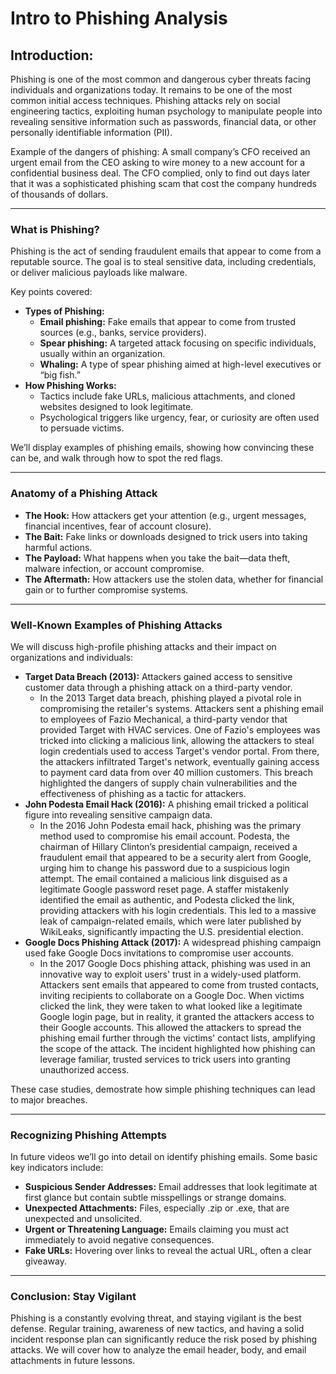 # Intro to Phishing Analysis

## **Introduction:**

Phishing is one of the most common and dangerous cyber threats facing individuals and organizations today. It remains to be one of the most common initial access techniques. Phishing attacks rely on social engineering tactics, exploiting human psychology to manipulate people into revealing sensitive information such as passwords, financial data, or other personally identifiable information (PII). 

Example of the dangers of phishing: A small company’s CFO received an urgent email from the CEO asking to wire money to a new account for a confidential business deal. The CFO complied, only to find out days later that it was a sophisticated phishing scam that cost the company hundreds of thousands of dollars. 

---

### **What is Phishing?**

Phishing is the act of sending fraudulent emails that appear to come from a reputable source. The goal is to steal sensitive data, including credentials, or deliver malicious payloads like malware.

Key points covered:

- **Types of Phishing:**
    - **Email phishing:** Fake emails that appear to come from trusted sources (e.g., banks, service providers).
    - **Spear phishing:** A targeted attack focusing on specific individuals, usually within an organization.
    - **Whaling:** A type of spear phishing aimed at high-level executives or “big fish.”
- **How Phishing Works:**
    - Tactics include fake URLs, malicious attachments, and cloned websites designed to look legitimate.
    - Psychological triggers like urgency, fear, or curiosity are often used to persuade victims.

We’ll display examples of phishing emails, showing how convincing these can be, and walk through how to spot the red flags.

---

### **Anatomy of a Phishing Attack**

- **The Hook:** How attackers get your attention (e.g., urgent messages, financial incentives, fear of account closure).
- **The Bait:** Fake links or downloads designed to trick users into taking harmful actions.
- **The Payload:** What happens when you take the bait—data theft, malware infection, or account compromise.
- **The Aftermath:** How attackers use the stolen data, whether for financial gain or to further compromise systems.

---

### **Well-Known Examples of Phishing Attacks**

We will discuss high-profile phishing attacks and their impact on organizations and individuals:

- **Target Data Breach (2013):** Attackers gained access to sensitive customer data through a phishing attack on a third-party vendor.
    - In the 2013 Target data breach, phishing played a pivotal role in compromising the retailer's systems. Attackers sent a phishing email to employees of Fazio Mechanical, a third-party vendor that provided Target with HVAC services. One of Fazio's employees was tricked into clicking a malicious link, allowing the attackers to steal login credentials used to access Target's vendor portal. From there, the attackers infiltrated Target's network, eventually gaining access to payment card data from over 40 million customers. This breach highlighted the dangers of supply chain vulnerabilities and the effectiveness of phishing as a tactic for attackers.
- **John Podesta Email Hack (2016):** A phishing email tricked a political figure into revealing sensitive campaign data.
    - In the 2016 John Podesta email hack, phishing was the primary method used to compromise his email account. Podesta, the chairman of Hillary Clinton’s presidential campaign, received a fraudulent email that appeared to be a security alert from Google, urging him to change his password due to a suspicious login attempt. The email contained a malicious link disguised as a legitimate Google password reset page. A staffer mistakenly identified the email as authentic, and Podesta clicked the link, providing attackers with his login credentials. This led to a massive leak of campaign-related emails, which were later published by WikiLeaks, significantly impacting the U.S. presidential election.
- **Google Docs Phishing Attack (2017):** A widespread phishing campaign used fake Google Docs invitations to compromise user accounts.
    - In the 2017 Google Docs phishing attack, phishing was used in an innovative way to exploit users' trust in a widely-used platform. Attackers sent emails that appeared to come from trusted contacts, inviting recipients to collaborate on a Google Doc. When victims clicked the link, they were taken to what looked like a legitimate Google login page, but in reality, it granted the attackers access to their Google accounts. This allowed the attackers to spread the phishing email further through the victims' contact lists, amplifying the scope of the attack. The incident highlighted how phishing can leverage familiar, trusted services to trick users into granting unauthorized access.

These case studies, demostrate how simple phishing techniques can lead to major breaches.

---

### **Recognizing Phishing Attempts**

In future videos we’ll go into detail on identify phishing emails. Some basic key indicators include:

- **Suspicious Sender Addresses:** Email addresses that look legitimate at first glance but contain subtle misspellings or strange domains.
- **Unexpected Attachments:** Files, especially .zip or .exe, that are unexpected and unsolicited.
- **Urgent or Threatening Language:** Emails claiming you must act immediately to avoid negative consequences.
- **Fake URLs:** Hovering over links to reveal the actual URL, often a clear giveaway.

---

### **Conclusion: Stay Vigilant**

Phishing is a constantly evolving threat, and staying vigilant is the best defense. Regular training, awareness of new tactics, and having a solid incident response plan can significantly reduce the risk posed by phishing attacks. We will cover how to analyze the email header, body, and email attachments in future lessons.
